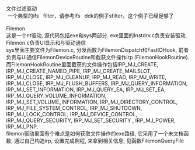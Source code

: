 文件过滤驱动<br />&nbsp;一个典型的ifs &nbsp; filter，请参考ifs &nbsp; ddk的例子sfilter。这个例子已经足够了<br /><br />Filemon<br />这是一个nt驱动, 源代码包括exe和sys两部分. exe里面的Instdrv.c负责安装驱动, Filemon.c负责UI显示和与驱动通信<br />sys里面主要文件为Filemon.c, 分发函数为FilemonDispatch和FastIOHook, 前者负责与UI通信FilemonDeviceRoutine和截获文件操作irp (FilemonHookRoutine). 而FilemonHookRoutine里面截获的文件操作包括IRP_MJ_CREATE, IRP_MJ_CREATE_NAMED_PIPE, IRP_MJ_CREATE_MAILSLOT, IRP_MJ_CLOSE, IRP_MJ_CLEANUP, IRP_MJ_READ, IRP_MJ_WRITE, IRP_MJ_CLOSE, IRP_MJ_FLUSH_BUFFERS, IRP_MJ_QUERY_INFORMATION, IRP_MJ_SET_INFORMATION, IRP_MJ_QUERY_EA, IRP_MJ_SET_EA, IRP_MJ_QUERY_VOLUME_INFORMATION, IRP_MJ_SET_VOLUME_INFORMATION, IRP_MJ_DIRECTORY_CONTROL, IRP_MJ_FILE_SYSTEM_CONTROL, IRP_MJ_SHUTDOWN, IRP_MJ_LOCK_CONTROL, IRP_MJ_DEVICE_CONTROL, IRP_MJ_QUERY_SECURITY, IRP_MJ_SET_SECURITY , IRP_MJ_POWER, IRP_MJ_PNP,<br />filemon驱动里面有个难点是如何获取文件操作的exe路径, 它采用了一个未文档函数, 通过自己构造irp, 设置完成例程, 来拿到相关信息, 见函数FilemonQueryFile